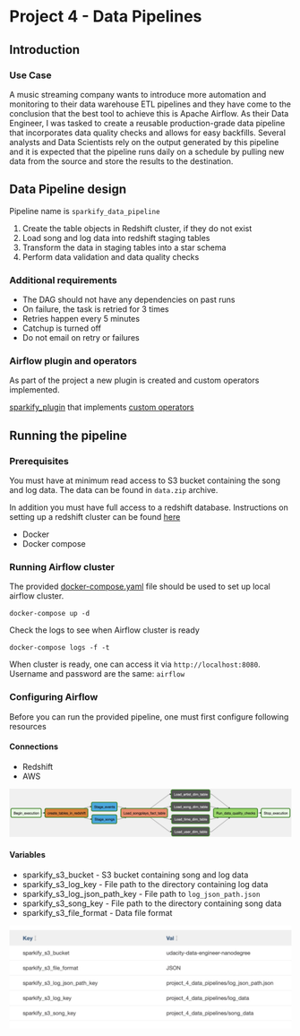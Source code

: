 # Project 4 - Data Pipelines

## Introduction

### Use Case

A music streaming company wants to introduce more automation and monitoring to their data warehouse ETL pipelines and they have come to the conclusion that the best tool to achieve this is Apache Airflow. As their Data Engineer, I was tasked to create a reusable production-grade data pipeline that incorporates data quality checks and allows for easy backfills. Several analysts and Data Scientists rely on the output generated by this pipeline and it is expected that the pipeline runs daily on a schedule by pulling new data from the source and store the results to the destination.

## Data Pipeline design

Pipeline name is `sparkify_data_pipeline`

1. Create the table objects in Redshift cluster, if they do not exist
2. Load song and log data into redshift staging tables
3. Transform the data in staging tables into a star schema
4. Perform data validation and data quality checks

[](images/sparkify_data_pipeline.jpg)

### Additional requirements
- The DAG should not have any dependencies on past runs
- On failure, the task is retried for 3 times
- Retries happen every 5 minutes
- Catchup is turned off
- Do not email on retry or failures

### Airflow plugin and operators

As part of the project a new plugin is created and custom operators implemented.

[sparkify_plugin](airflow/plugins/__init__.py) that implements [custom operators](airflow/plugins/operators/__init__.py)

## Running the pipeline

### Prerequisites

You must have at minimum read access to S3 bucket containing the song and log data. The data can be found in `data.zip` archive.

In addition you must have full access to a redshift database. Instructions on setting up a redshift cluster can be found [here](../aws_service_setup/redshift/README.md)

- Docker
- Docker compose

### Running Airflow cluster

The provided [docker-compose.yaml](docker-compose.yaml) file should be used to set up local airflow cluster.
```shell
docker-compose up -d
```
Check the logs to see when Airflow cluster is ready
```shell
docker-compose logs -f -t
```
When cluster is ready, one can access it via `http://localhost:8080`. Username and password are the same: `airflow`

### Configuring Airflow

Before you can run the provided pipeline, one must first configure following resources

#### Connections
- Redshift
- AWS

![](images/sparkify_data_pipeline.jpg)

#### Variables
- sparkify_s3_bucket - S3 bucket containing song and log data
- sparkify_s3_log_key - File path to the directory containing log data
- sparkify_s3_log_json_path_key - File path to `log_json_path.json`
- sparkify_s3_song_key - File path to the directory containing song data
- sparkify_s3_file_format - Data file format

![](images/airflow_variables_example.jpg)
